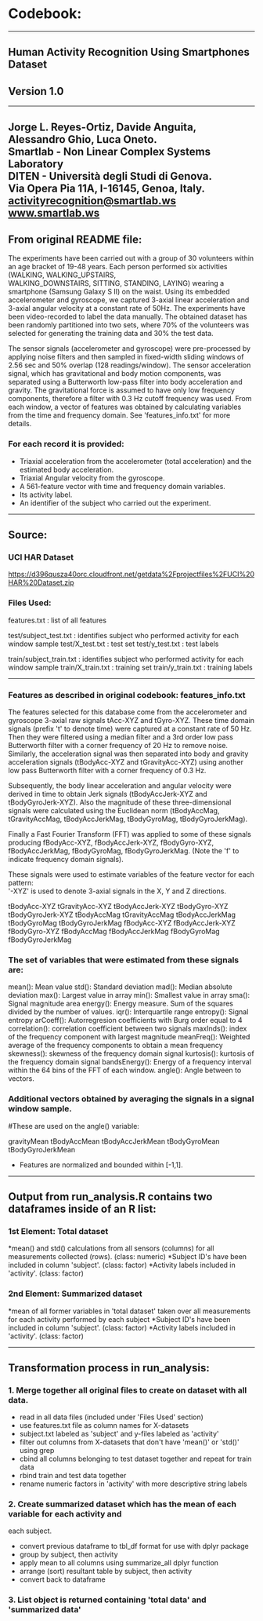 # Codebook:  
  
-------------------------------------------------------------------------------------  
## Human Activity Recognition Using Smartphones Dataset  
## Version 1.0  
-------------------------------------------------------------------------------------  
Jorge L. Reyes-Ortiz, Davide Anguita, Alessandro Ghio, Luca Oneto.  
Smartlab - Non Linear Complex Systems Laboratory  
DITEN - Università degli Studi di Genova.  
Via Opera Pia 11A, I-16145, Genoa, Italy.  
activityrecognition@smartlab.ws  
www.smartlab.ws  
-------------------------------------------------------------------------------------  
## From original README file:  
  
The experiments have been carried out with a group of 30 volunteers within an age bracket of 19-48 years. Each person performed six activities (WALKING, WALKING_UPSTAIRS,  
WALKING_DOWNSTAIRS, SITTING, STANDING, LAYING) wearing a smartphone (Samsung Galaxy S II) 
on the waist. Using its embedded accelerometer and gyroscope, we captured 3-axial linear 
acceleration and 3-axial angular velocity at a constant rate of 50Hz. The experiments 
have been video-recorded to label the data manually. The obtained dataset has been 
randomly partitioned into two sets, where 70% of the volunteers was selected for 
generating the training data and 30% the test data. 

The sensor signals (accelerometer and gyroscope) were pre-processed by applying noise 
filters and then sampled in fixed-width sliding windows of 2.56 sec and 50% overlap 
(128 readings/window). The sensor acceleration signal, which has gravitational and 
body motion components, was separated using a Butterworth low-pass filter into body 
acceleration and gravity. The gravitational force is assumed to have only low frequency 
components, therefore a filter with 0.3 Hz cutoff frequency was used. From each window, 
a vector of features was obtained by calculating variables from the time and frequency 
domain. See 'features_info.txt' for more details. 


### For each record it is provided:
- Triaxial acceleration from the accelerometer (total acceleration) and the estimated 
body acceleration.
- Triaxial Angular velocity from the gyroscope. 
- A 561-feature vector with time and frequency domain variables. 
- Its activity label. 
- An identifier of the subject who carried out the experiment.

-------------------------------------------------------------------------------------

## Source:
### UCI HAR Dataset
https://d396qusza40orc.cloudfront.net/getdata%2Fprojectfiles%2FUCI%20HAR%20Dataset.zip

### Files Used:
features.txt  : list of all features  
        
test/subject_test.txt : identifies subject who performed activity for each window sample
test/X_test.txt  : test set
test/y_test.txt  : test labels
    
train/subject_train.txt : identifies subject who performed activity for each window sample
train/X_train.txt  : training set
train/y_train.txt  : training labels

-------------------------------------------------------------------------------------

### Features as described in original codebook: features_info.txt

The features selected for this database come from the accelerometer and gyroscope 
3-axial raw signals tAcc-XYZ and tGyro-XYZ. These time domain signals (prefix 't' 
to denote time) were captured at a constant rate of 50 Hz. Then they were filtered 
using a median filter and a 3rd order low pass Butterworth filter with a corner 
frequency of 20 Hz to remove noise. Similarly, the acceleration signal was then 
separated into body and gravity acceleration signals (tBodyAcc-XYZ and tGravityAcc-XYZ) 
using another low pass Butterworth filter with a corner frequency of 0.3 Hz. 

Subsequently, the body linear acceleration and angular velocity were derived in time to 
obtain Jerk signals (tBodyAccJerk-XYZ and tBodyGyroJerk-XYZ). Also the magnitude of these 
three-dimensional signals were calculated using the Euclidean norm (tBodyAccMag, 
tGravityAccMag, tBodyAccJerkMag, tBodyGyroMag, tBodyGyroJerkMag). 

Finally a Fast Fourier Transform (FFT) was applied to some of these signals producing 
fBodyAcc-XYZ, fBodyAccJerk-XYZ, fBodyGyro-XYZ, fBodyAccJerkMag, fBodyGyroMag, 
fBodyGyroJerkMag. (Note the 'f' to indicate frequency domain signals). 

These signals were used to estimate variables of the feature vector for each pattern:  
'-XYZ' is used to denote 3-axial signals in the X, Y and Z directions.

tBodyAcc-XYZ
tGravityAcc-XYZ
tBodyAccJerk-XYZ
tBodyGyro-XYZ
tBodyGyroJerk-XYZ
tBodyAccMag
tGravityAccMag
tBodyAccJerkMag
tBodyGyroMag
tBodyGyroJerkMag
fBodyAcc-XYZ
fBodyAccJerk-XYZ
fBodyGyro-XYZ
fBodyAccMag
fBodyAccJerkMag
fBodyGyroMag
fBodyGyroJerkMag

### The set of variables that were estimated from these signals are: 

mean(): Mean value
std(): Standard deviation
mad(): Median absolute deviation 
max(): Largest value in array
min(): Smallest value in array
sma(): Signal magnitude area
energy(): Energy measure. Sum of the squares divided by the number of values. 
iqr(): Interquartile range 
entropy(): Signal entropy
arCoeff(): Autorregresion coefficients with Burg order equal to 4
correlation(): correlation coefficient between two signals
maxInds(): index of the frequency component with largest magnitude
meanFreq(): Weighted average of the frequency components to obtain a mean frequency
skewness(): skewness of the frequency domain signal 
kurtosis(): kurtosis of the frequency domain signal 
bandsEnergy(): Energy of a frequency interval within the 64 bins of the FFT of each window.
angle(): Angle between to vectors.

### Additional vectors obtained by averaging the signals in a signal window sample. 
#These are used on the angle() variable:

gravityMean
tBodyAccMean
tBodyAccJerkMean
tBodyGyroMean
tBodyGyroJerkMean

- Features are normalized and bounded within [-1,1].

-------------------------------------------------------------------------------------

## Output from run_analysis.R contains two dataframes inside of an R list:
### 1st Element: Total dataset
*mean() and std() calculations from all sensors (columns) for all measurements collected 
(rows). (class: numeric)
*Subject ID's have been included in column 'subject'. (class: factor)
*Activity labels included in 'activity'. (class: factor)

### 2nd Element: Summarized dataset
*mean of all former variables in 'total dataset' taken over all measurements for each
activity performed by each subject
*Subject ID's have been included in column 'subject'. (class: factor)
*Activity labels included in 'activity'. (class: factor)

-------------------------------------------------------------------------------------

## Transformation process in run_analysis:

### 1. Merge together all original files to create on dataset with all data.
* read in all data files (included under 'Files Used' section)
* use features.txt file as column names for X-datasets
* subject.txt labeled as 'subject' and y-files labeled as 'activity'
* filter out columns from X-datasets that don't have 'mean()' or 'std()' using grep
* cbind all columns belonging to test dataset together and repeat for train data
* rbind train and test data together
* rename numeric factors in 'activity' with more descriptive string labels


### 2. Create summarized dataset which has the mean of each variable for each activity and
each subject.
* convert previous dataframe to tbl_df format for use with dplyr package
* group by subject, then activity
* apply mean to all columns using summarize_all dplyr function
* arrange (sort) resultant table by subject, then activity
* convert back to dataframe

### 3. List object is returned containing 'total data' and 'summarized data'




